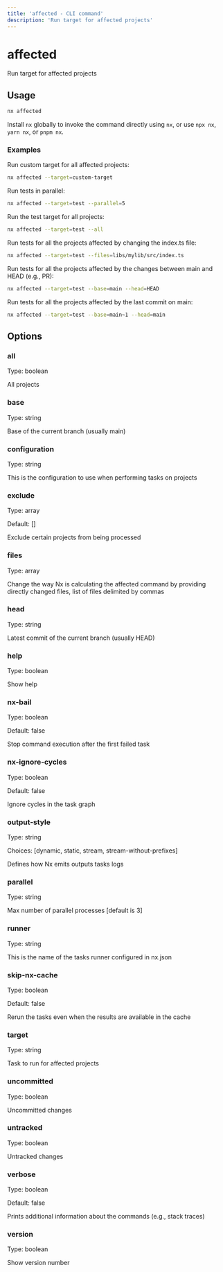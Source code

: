 ```yaml
---
title: 'affected - CLI command'
description: 'Run target for affected projects'
---
```


# affected

Run target for affected projects

## Usage

```bash
nx affected
```

Install `nx` globally to invoke the command directly using `nx`, or use `npx nx`, `yarn nx`, or `pnpm nx`.

### Examples

Run custom target for all affected projects:

```bash
nx affected --target=custom-target
```

Run tests in parallel:

```bash
nx affected --target=test --parallel=5
```

Run the test target for all projects:

```bash
nx affected --target=test --all
```

Run tests for all the projects affected by changing the index.ts file:

```bash
nx affected --target=test --files=libs/mylib/src/index.ts
```

Run tests for all the projects affected by the changes between main and HEAD (e.g., PR):

```bash
nx affected --target=test --base=main --head=HEAD
```

Run tests for all the projects affected by the last commit on main:

```bash
nx affected --target=test --base=main~1 --head=main
```

## Options

### all

Type: boolean

All projects

### base

Type: string

Base of the current branch (usually main)

### configuration

Type: string

This is the configuration to use when performing tasks on projects

### exclude

Type: array

Default: []

Exclude certain projects from being processed

### files

Type: array

Change the way Nx is calculating the affected command by providing directly changed files, list of files delimited by commas

### head

Type: string

Latest commit of the current branch (usually HEAD)

### help

Type: boolean

Show help

### nx-bail

Type: boolean

Default: false

Stop command execution after the first failed task

### nx-ignore-cycles

Type: boolean

Default: false

Ignore cycles in the task graph

### output-style

Type: string

Choices: [dynamic, static, stream, stream-without-prefixes]

Defines how Nx emits outputs tasks logs

### parallel

Type: string

Max number of parallel processes [default is 3]

### runner

Type: string

This is the name of the tasks runner configured in nx.json

### skip-nx-cache

Type: boolean

Default: false

Rerun the tasks even when the results are available in the cache

### target

Type: string

Task to run for affected projects

### uncommitted

Type: boolean

Uncommitted changes

### untracked

Type: boolean

Untracked changes

### verbose

Type: boolean

Default: false

Prints additional information about the commands (e.g., stack traces)

### version

Type: boolean

Show version number
